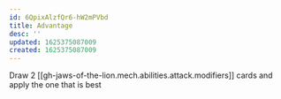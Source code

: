 ```yaml
---
id: 6QpixAlzfQr6-hW2mPVbd
title: Advantage
desc: ''
updated: 1625375087009
created: 1625375087009
---
```


Draw 2 [[gh-jaws-of-the-lion.mech.abilities.attack.modifiers]] cards and apply the one that is best
